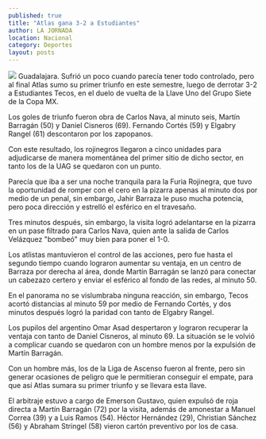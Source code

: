 ```yaml
---
published: true
title: "Atlas gana 3-2 a Estudiantes"
author: LA JORNADA
location: Nacional
category: Deportes
layout: posts
---
```


![](http://i.imgur.com/rMpWa04m.jpg)
Guadalajara. Sufrió un poco cuando parecía tener todo controlado, pero al final Atlas sumo su primer triunfo en este semestre, luego de derrotar 3-2 a Estudiantes Tecos, en el duelo de vuelta de la Llave Uno del Grupo Siete de la Copa MX.

Los goles de triunfo fueron obra de Carlos Nava, al minuto seis, Martín Barragán (50) y Daniel Cisneros (69). Fernando Cortés (59) y Elgabry Rangel (61) descontaron por los zapopanos.

Con este resultado, los rojinegros llegaron a cinco unidades para adjudicarse de manera momentánea del primer sitio de dicho sector, en tanto los de la UAG se quedaron con un punto.

Parecía que iba a ser una noche tranquila para la Furia Rojinegra, que tuvo la oportunidad de romper con el cero en la pizarra apenas al minuto dos por medio de un penal, sin embargo, Jahir Barraza le puso mucha potencia, pero poca dirección y estrelló el esférico en el travesaño.

Tres minutos después, sin embargo, la visita logró adelantarse en la pizarra en un pase filtrado para Carlos Nava, quien ante la salida de Carlos Velázquez "bombeó" muy bien para poner el 1-0.

Los atlistas mantuvieron el control de las acciones, pero fue hasta el segundo tiempo cuando lograron aumentar su ventaja, en un centro de Barraza por derecha al área, donde Martín Barragán se lanzó para conectar un cabezazo certero y enviar el esférico al fondo de las redes, al minuto 50.

En el panorama no se vislumbraba ninguna reacción, sin embargo, Tecos acortó distancias al minuto 59 por medio de Fernando Cortés, y dos minutos después logró la paridad con tanto de Elgabry Rangel.

Los pupilos del argentino Omar Asad despertaron y lograron recuperar la ventaja con tanto de Daniel Cisneros, al minuto 69. La situación se le volvió a complicar cuando se quedaron con un hombre menos por la expulsión de Martín Barragán.

Con un hombre más, los de la Liga de Ascenso fueron al frente, pero sin generar ocasiones de peligro que le permitieran conseguir el empate, para que así Atlas sumara su primer triunfo y se llevara esta llave.

El arbitraje estuvo a cargo de Emerson Gustavo, quien expulsó de roja directa a Martín Barragán (72) por la visita, además de amonestar a Manuel Correa (39) y a Luis Ramos (54). Héctor Hernández (29), Christian Sánchez (56) y Abraham Stringel (58) vieron cartón preventivo por los de casa.
